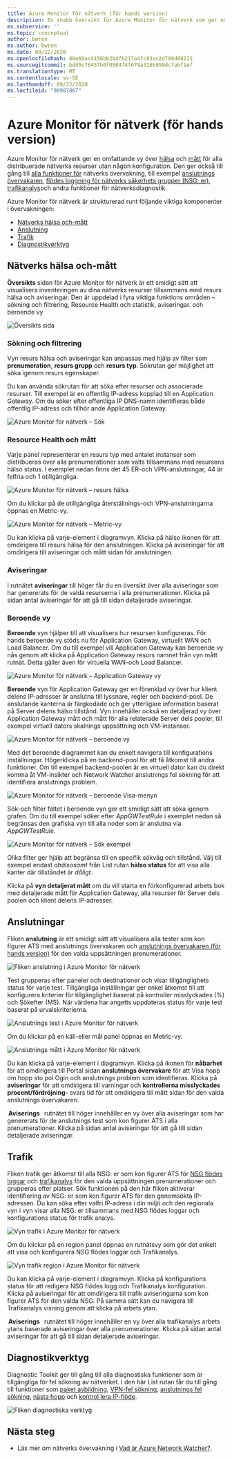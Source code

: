 ```yaml
---
title: Azure Monitor för nätverk (för hands version)
description: En snabb översikt för Azure Monitor för nätverk som ger en omfattande vy över hälsa och mått för alla distribuerade nätverks resurser utan någon konfiguration.
ms.subservice: ''
ms.topic: conceptual
author: bwren
ms.author: bwren
ms.date: 09/22/2020
ms.openlocfilehash: 88e69ac4156bb2bdfb217a4fc83ac2d798d08211
ms.sourcegitcommit: bdd5c76457b0f0504f4f679a316b959dcfabf1ef
ms.translationtype: MT
ms.contentlocale: sv-SE
ms.lasthandoff: 09/22/2020
ms.locfileid: "90987867"
---
```

# <a name="azure-monitor-for-networks-preview"></a>Azure Monitor för nätverk (för hands version)
Azure Monitor för nätverk ger en omfattande vy över [hälsa](https://docs.microsoft.com/azure/service-health/resource-health-checks-resource-types) och [mått](../platform/metrics-supported.md) för alla distribuerade nätverks resurser utan någon konfiguration.  Den ger också till gång till [alla funktioner för](../../network-watcher/network-watcher-monitoring-overview.md#diagnostics) nätverks övervakning, till exempel [anslutnings övervakaren](../../network-watcher/connection-monitor-preview.md), [flödes loggning för nätverks säkerhets grupper (NSG: er)](../../network-watcher/network-watcher-nsg-flow-logging-overview.md), [trafikanalys](../../network-watcher/traffic-analytics.md)och andra funktioner för nätverksdiagnostik.

Azure Monitor för nätverk är strukturerad runt följande viktiga komponenter i övervakningen:
- [Nätverks hälsa och-mått](#networkhealth)
- [Anslutning](#connectivity)
- [Trafik](#traffic)
- [Diagnostikverktyg](#diagnostictoolkit)

## <a name="network-health-and-metrics"></a><a name="networkhealth"></a>Nätverks hälsa och-mått

**Översikts** sidan för Azure Monitor för nätverk är ett smidigt sätt att visualisera inventeringen av dina nätverks resurser tillsammans med resurs hälsa och aviseringar. Den är uppdelad i fyra viktiga funktions områden – sökning och filtrering, Resource Health och statistik, aviseringar. och beroende vy

![Översikts sida](media/network-insights-overview/overview.png)

### <a name="search-and-filtering"></a>Sökning och filtrering
Vyn resurs hälsa och aviseringar kan anpassas med hjälp av filter som **prenumeration**, **resurs grupp** och **resurs typ**. Sökrutan ger möjlighet att söka igenom resurs egenskaper.

Du kan använda sökrutan för att söka efter resurser och associerade resurser. Till exempel är en offentlig IP-adress kopplad till en Application Gateway. Om du söker efter offentliga IP DNS-namn identifieras både offentlig IP-adress och tillhör ande Application Gateway.

![Azure Monitor för nätverk – Sök](media/network-insights-overview/search.png)


### <a name="resource-health-and-metric"></a>Resource Health och mått
Varje panel representerar en resurs typ med antalet instanser som distribueras över alla prenumerationer som valts tillsammans med resursens hälso status. I exemplet nedan finns det 45 ER-och VPN-anslutningar, 44 är felfria och 1 otillgängliga.

![Azure Monitor för nätverk – resurs hälsa](media/network-insights-overview/resource-health.png)

Om du klickar på de otillgängliga återställnings-och VPN-anslutningarna öppnas en Metric-vy. 

![Azure Monitor för nätverk – Metric-vy](media/network-insights-overview/metric-view.png)

Du kan klicka på varje-element i diagramvyn. Klicka på hälso ikonen för att omdirigera till resurs hälsa för den anslutningen. Klicka på aviseringar för att omdirigera till aviseringar och mått sidan för anslutningen. 

### <a name="alerts"></a>Aviseringar
I rutnätet **aviseringar** till höger får du en översikt över alla aviseringar som har genererats för de valda resurserna i alla prenumerationer. Klicka på sidan antal aviseringar för att gå till sidan detaljerade aviseringar.

### <a name="dependency-view"></a>Beroende vy
**Beroende** vyn hjälper till att visualisera hur resursen konfigureras. För hands beroende vy stöds nu för Application Gateway, virtuellt WAN och Load Balancer. Om du till exempel vill Application Gateway kan beroende vy nås genom att klicka på Application Gateway resurs namnet från vyn mått rutnät. Detta gäller även för virtuella WAN-och Load Balancer.

![Azure Monitor för nätverk – Application Gateway vy](media/network-insights-overview/application-gateway.png)

**Beroende** vyn för Application Gateway ger en förenklad vy över hur klient delens IP-adresser är anslutna till lyssnare, regler och backend-pool. De anslutande kanterna är färgkodade och ger ytterligare information baserat på Server delens hälso tillstånd. Vyn innehåller också en detaljerad vy över Application Gateway mått och mått för alla relaterade Server dels pooler, till exempel virtuell dators skalnings uppsättning och VM-instanser.

![Azure Monitor för nätverk – beroende vy](media/network-insights-overview/dependency-view.png)

Med det beroende diagrammet kan du enkelt navigera till konfigurations inställningar. Högerklicka på en backend-pool för att få åtkomst till andra funktioner. Om till exempel backend-poolen är en virtuell dator kan du direkt komma åt VM-insikter och Network Watcher anslutnings fel sökning för att identifiera anslutnings problem.

![Azure Monitor för nätverk – beroende Visa-menyn](media/network-insights-overview/dependency-view-menu.png)

Sök-och filter fältet i beroende vyn ger ett smidigt sätt att söka igenom grafen. Om du till exempel söker efter *AppGWTestRule* i exemplet nedan så begränsas den grafiska vyn till alla noder som är anslutna via *AppGWTestRule*.

![Azure Monitor för nätverk – Sök exempel](media/network-insights-overview/search-example.png)

Olika filter ger hjälp att begränsa till en specifik sökväg och tillstånd. Välj till exempel endast *ohälsosamt* från List rutan **hälso status** för att visa alla kanter där tillståndet är *dåligt*.

Klicka på **vyn detaljerat mått** om du vill starta en förkonfigurerad arbets bok med detaljerade mått för Application Gateway, alla resurser för Server dels poolen och klient delens IP-adresser. 

## <a name="connectivity"></a><a name="connectivity"></a>Anslutningar

Fliken **anslutning** är ett smidigt sätt att visualisera alla tester som kon figurer ATS med anslutnings övervakaren och [anslutnings övervakaren (för hands version)](../../network-watcher/connection-monitor-preview.md) för den valda uppsättningen prenumerationer.

![Fliken anslutning i Azure Monitor för nätverk](media/network-insights-overview/azure-monitor-for-networks-connectivity-tab.png)

Test grupperas efter paneler och destinationer och visar tillgänglighets status för varje test. Tillgängliga inställningar ger enkel åtkomst till att konfigurera kriterier för tillgänglighet baserat på kontroller misslyckades (%) och Sökefter (MS). När värdena har angetts uppdateras status för varje test baserat på urvalskriterierna.

![Anslutnings test i Azure Monitor för nätverk](media/network-insights-overview/azure-monitor-for-networks-connectivity-tests.png)

Om du klickar på en käll-eller mål panel öppnas en Metric-vy.

![Anslutnings mått i Azure Monitor för nätverk](media/network-insights-overview/azure-monitor-for-networks-connectivity-metrics.png)


Du kan klicka på varje-element i diagramvyn. Klicka på ikonen för **nåbarhet** för att omdirigera till Portal sidan **anslutnings övervakare** för att Visa hopp om hopp sto pol Ogin och anslutnings problem som identifieras. Klicka på **aviseringar** för att omdirigera till varningar och **kontrollerna misslyckades procent/fördröjning-** svars tid för att omdirigera till mått sidan för den valda anslutnings övervakaren.

 **Aviserings**   rutnätet till höger innehåller en vy över alla aviseringar som har genererats för de anslutnings test som kon figurer ATS i alla prenumerationer. Klicka på sidan antal aviseringar för att gå till sidan detaljerade aviseringar.

## <a name="traffic"></a><a name="traffic"></a>Trafik
Fliken trafik ger åtkomst till alla NSG: er som kon figurer ATS för [NSG flödes loggar](../../network-watcher/network-watcher-nsg-flow-logging-overview.md) och [trafikanalys](../../network-watcher/traffic-analytics.md) för den valda uppsättningen prenumerationer och grupperas efter platser. Sök funktionen på den här fliken aktiverar identifiering av NSG: er som kon figurer ATS för den genomsökta IP-adressen. Du kan söka efter valfri IP-adress i din miljö och den regionala vyn i vyn visar alla NSG: er tillsammans med NSG flödes loggar och konfigurations status för trafik analys.

![Vyn trafik i Azure Monitor för nätverk](media/network-insights-overview/azure-monitor-for-networks-traffic-view.png)

Om du klickar på en region panel öppnas en rutnätsvy som gör det enkelt att visa och konfigurera NSG flödes loggar och Trafikanalys.  

![Vyn trafik region i Azure Monitor för nätverk](media/network-insights-overview/azure-monitor-for-networks-traffic-region-view.png)

Du kan klicka på varje-element i diagramvyn. Klicka på konfigurations status för att redigera NSG flödes logg och Trafikanalys konfiguration. Klicka på aviseringar för att omdirigera till trafik aviseringarna som kon figurer ATS för den valda NSG. På samma sätt kan du navigera till Trafikanalys visning genom att klicka på arbets ytan.  

 **Aviserings**   rutnätet till höger innehåller en vy över alla trafikanalys arbets ytans baserade aviseringar över alla prenumerationer. Klicka på sidan antal aviseringar för att gå till sidan detaljerade aviseringar.

## <a name="diagnostic-toolkit"></a><a name="diagnostictoolkit"></a> Diagnostikverktyg
Diagnostic Toolkit ger till gång till alla diagnostiska funktioner som är tillgängliga för fel sökning av nätverket. I den här List rutan får du till gång till funktioner som [paket avbildning](../../network-watcher/network-watcher-packet-capture-overview.md), [VPN-fel sökning](../../network-watcher/network-watcher-troubleshoot-overview.md), [anslutnings fel sökning](../../network-watcher/network-watcher-connectivity-overview.md), [nästa hopp](../../network-watcher/network-watcher-next-hop-overview.md) och [kontrol lera IP-flöde](../../network-watcher/network-watcher-ip-flow-verify-overview.md).

![Fliken diagnostiska verktyg](media/network-insights-overview/azure-monitor-for-networks-diagnostic-toolkit.png)

## <a name="next-steps"></a>Nästa steg

- Läs mer om nätverks övervakning i [Vad är Azure Network Watcher?](../../network-watcher/network-watcher-monitoring-overview.md).
